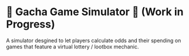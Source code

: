 # :construction: Gacha Game Simulator :construction: (Work in Progress)
A simulator desgined to let players calculate odds and their spending on games that feature a virtual lottery / lootbox mechanic.
